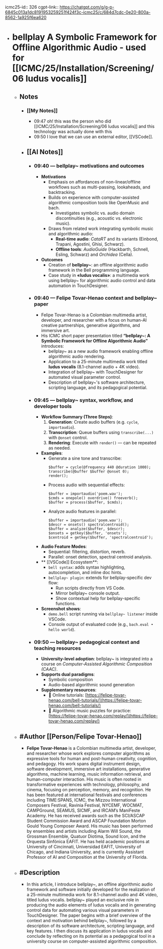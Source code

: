 icmc25-id:: 326
cgpt-link:: https://chatgpt.com/g/g-p-6845c013a1dc8191953259251f424f3c-icmc25/c/684d7cdc-0e20-800a-8562-1a925f6ea620

- # bellplay A Symbolic Framework for Offline Algorithmic Audio - used for [[ICMC/25/Installation/Screening/06 ludus vocalis]]
	- ## Notes
		- ### [[My Notes]]
			- 09:47 oh! this was the person who did [[ICMC/25/Installation/Screening/06 ludus vocalis]] and this technology was actually done with this
			- 09:50 I love that we can use an external editor, [[VSCode]].
		- ## [[AI Notes]]
			- ### 09:40 — bellplay~ motivations and outcomes
				- **Motivations**
					- Emphasis on affordances of non-linear/offline workflows such as multi-passing, lookaheads, and backtracking.
					- Builds on experience with computer-assisted algorithmic composition tools like OpenMusic and bach.
						- Investigates symbolic vs. audio domain discontinuities (e.g., acoustic vs. electronic music).
					- Draws from related work integrating symbolic music and algorithmic audio:
						- **Real-time audio**: _CataRT_ and its variants (Einbond, Trapani, Agostini, Ghisi, Schwarz).
						- **Offline tools**: _AudioGuide_ (Hackbarth, Schnell, Esling, Schwarz) and _Orchidea_ (Cella).
				- **Outcomes**
					- Creation of **bellplay~**: an offline algorithmic audio framework in the Bell programming language.
					- Case study in **«ludus vocalis»**: a multimedia work using bellplay~ for algorithmic audio control and data automation in TouchDesigner.
			- ### 09:40 — Felipe Tovar-Henao context and bellplay~ paper
				- Felipe Tovar-Henao is a Colombian multimedia artist, developer, and researcher with a focus on human-AI creative partnerships, generative algorithms, and immersive art.
				- His ICMC short paper presentation titled **“bellplay~: A Symbolic Framework for Offline Algorithmic Audio”** introduces:
					- bellplay~ as a new audio framework enabling offline algorithmic audio rendering.
					- Application to a 25-minute multimedia work titled **ludus vocalis** (8.1-channel audio + 4K video).
					- Integration of bellplay~ with TouchDesigner for automated visual parameter control.
					- Description of bellplay~'s software architecture, scripting language, and its pedagogical potential.
			- ### 09:45 — bellplay~ syntax, workflow, and developer tools
				- **Workflow Summary (Three Steps)**:
				  1. **Generation**: Create audio buffers (e.g. `cycle`, `importaudio`).
				  2. **Transcription**: Queue buffers using `transcribe(...)` with `@onset` control.
				  3. **Rendering**: Execute with `render()` — can be repeated as needed.
				- **Examples**:
					- Generate a sine tone and transcribe:
					  ```bell
					  $buffer = cycle(@frequency 440 @duration 1000);
					  transcribe(@buffer $buffer @onset 0);
					  render();
					  ```
					- Process audio with sequential effects:
					  ```bell
					  $buffer = importaudio('poem.wav');
					  $cmds = onepole() overdrive() freeverb();
					  $buffer = process($buffer, $cmds);
					  ```
					- Analyze audio features in parallel:
					  ```bell
					  $buffer = importaudio('poem.wav');
					  $descr = onsets() spectralcentroid();
					  $buffer = analyze($buffer, $descr);
					  $onsets = getkey($buffer, 'onsets');
					  $centroid = getkey($buffer, 'spectralcentroid');
					  ```
				- **Audio Feature Modes**:
					- Sequential: filtering, distortion, reverb.
					- Parallel: onset detection, spectral centroid analysis.
				- ** [[VSCode]] Ecosystem**:
					- `bell syntax`: adds syntax highlighting, autocompletion, and inline doc hints.
					- `bellplay~ plugin`: extends for bellplay-specific dev flow:
						- Run scripts directly from VS Code.
						- Mirror bellplay~ console output.
						- Show contextual help for bellplay-specific functions.
				- **Screenshot shows**:
					- `demo.bell` script running via `bellplay~ listener` inside VSCode.
					- Console output of evaluated code (e.g., `bach.eval • hello world`).
			- ### 09:50 — bellplay~ pedagogical context and teaching resources
				- **University-level adoption**: bellplay~ is integrated into a course on *Computer-Assisted Algorithmic Composition (CAAC)*.
				- **Supports dual paradigms**:
					- Symbolic composition
					- Audio-based algorithmic sound generation
				- **Supplementary resources**:
					- 📘 Online tutorials: [https://felipe-tovar-henao.com/bell-tutorials/](https://felipe-tovar-henao.com/bell-tutorials/)
					- 🧩 Algorithmic music puzzles for practice: [https://felipe-tovar-henao.com/replay/](https://felipe-tovar-henao.com/replay/)
	- ## #Author [[Person/Felipe Tovar-Henao]]
		- **Felipe Tovar-Henao** is a Colombian multimedia artist, developer, and researcher whose work explores computer algorithms as expressive tools for human and post-human creativity, cognition, and pedagogy. His work spans digital instrument design, software development, immersive art installations, generative algorithms, machine learning, music information retrieval, and human-computer interaction. His music is often rooted in transformative experiences with technology, philosophy, and cinema, focusing on perception, memory, and recognition.
		  He has been featured at international festivals and conferences including TIME:SPANS, ICMC, the Mizzou International Composers Festival, Ravinia Festival, NYCEMF, WOCMAT, CAMPGround, SEAMUS, SICMF, and IRCAM’s ManiFeste Academy. He has received awards such as the SCI/ASCAP Student Commission Award and ASCAP Foundation Morton Gould Young Composer Award.
		  His music has been performed by ensembles and artists including Alarm Will Sound, the Grossman Ensemble, Quatuor Diotima, Sound Icon, and the Orquesta Sinfónica EAFIT. He has held academic positions at University of Cincinnati, Universidad EAFIT, University of Chicago, and Indiana University, and is currently Assistant Professor of AI and Composition at the University of Florida.
	- ## #Description
		- In this article, I introduce bellplay~, an offline algorithmic audio framework and software initially developed for the realization of a 25-minute multimedia work for 8.1-channel audio and 4K video, titled ludus vocalis. bellplay~ played an exclusive role in producing the audio elements of ludus vocalis and in generating control data for automating various visual parameters in TouchDesigner. The paper begins with a brief overview of the context and motivation behind bellplay~, followed by a description of its software architecture, scripting language, and key features. I then discuss its application in ludus vocalis and conclude by reflecting on its potential as a pedagogical tool in a university course on computer-assisted algorithmic composition.